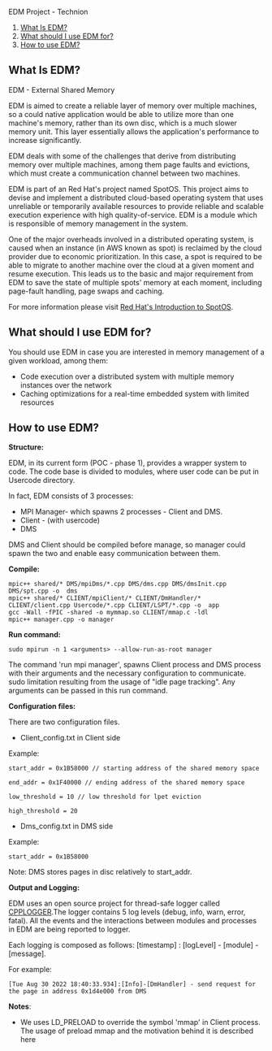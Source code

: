 EDM Project - Technion

1. [What Is EDM?](#what-is-edm)
2. [What should I use EDM for?](#what-should-i-use-edm-for)
3. [How to use EDM?](#how-to-use-edm)
## What Is EDM?

EDM - External Shared Memory
 
EDM is aimed to create a reliable layer of memory over multiple machines, so a could native application would be able to utilize more than one machine's memory, rather than its own disc, which is a much slower memory unit. This layer essentially allows the application's performance to increase significantly.
 
EDM deals with some of the challenges that derive from distributing memory over multiple machines, among them page faults and evictions, which must create a communication channel between two machines.
 
EDM is part of an Red Hat's project named SpotOS. This project aims to devise and implement a distributed cloud-based operating system that uses unreliable or temporarily available resources to provide reliable and scalable execution experience with high quality-of-service. EDM is a module which is responsible of memory management in the system.
 
One of the major overheads involved in a distributed operating system, is caused when an instance (in AWS known as spot) is reclaimed by the cloud provider due to economic prioritization. In this case, a spot is required to be able to migrate to another machine over the cloud at a given moment and resume execution. This leads us to the basic and major requirement from EDM to save the state of multiple spots' memory at each moment, including page-fault handling, page swaps and caching.
 
For more information please visit [Red Hat's Introduction to SpotOS](https://research.redhat.com/blog/research_project/spotos-a-distributed-cloud-based-operating-system/).


## What should I use EDM for?
You should use EDM in case you are interested in memory management of a given workload, among them:
- Code execution over a distributed system with multiple memory instances over the network
- Caching optimizations for a real-time embedded system with limited resources


## How to use EDM?
**Structure:**

EDM, in its current form (POC - phase 1), provides a wrapper system to code. The code base is divided to modules, where user code can be put in Usercode directory.

In fact, EDM consists of 3 processes:

-   MPI Manager- which spawns 2 processes - Client and DMS.
-   Client - (with usercode)
-   DMS

DMS and Client should be compiled before manage, so manager could spawn the two and enable easy communication between them.

**Compile:**
```
mpic++ shared/* DMS/mpiDms/*.cpp DMS/dms.cpp DMS/dmsInit.cpp DMS/spt.cpp -o  dms 
mpic++ shared/* CLIENT/mpiClient/* CLIENT/DmHandler/* CLIENT/client.cpp Usercode/*.cpp CLIENT/LSPT/*.cpp -o  app
gcc -Wall -fPIC -shared -o mymmap.so CLIENT/mmap.c -ldl
mpic++ manager.cpp -o manager

```

**Run command:**

```
sudo mpirun -n 1 <arguments> --allow-run-as-root manager
```


The command 'run mpi manager', spawns Client process and DMS process with their arguments and the necessary configuration to communicate.
sudo limitation resulting from the usage of "idle page tracking". 
Any arguments can be passed in this run command.

**Configuration files:**

There are two configuration files.

-   Client_config.txt in Client side

Example:

```
start_addr = 0x1B58000 // starting address of the shared memory space

end_addr = 0x1F40000 // ending address of the shared memory space

low_threshold = 10 // low threshold for lpet eviction

high_threshold = 20
```

-   Dms_config.txt in DMS side

Example:
```
start_addr = 0x1B58000
```

Note: DMS stores pages in disc relatively to start_addr.

**Output and Logging:**

EDM uses an open source project for thread-safe logger called [CPPLOGGER](https://github.com/samckittrick/CPPLogge).The logger contains 5 log levels (debug, info, warn, error, fatal). All the events and the interactions between modules and processes in EDM are being reported to logger.

Each logging is composed as follows: [timestamp] : [logLevel] - [module] - [message].

For example:
```
[Tue Aug 30 2022 18:40:33.934]:[Info]-[DmHandler] - send request for the page in address 0x1d4e000 from DMS
```

**Notes**:

-   We uses LD_PRELOAD to override the symbol 'mmap' in Client process. The usage of preload mmap and the motivation behind it is described here <link>
